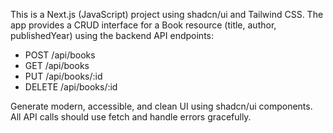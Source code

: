 <!-- Use this file to provide workspace-specific custom instructions to Copilot. For more details, visit https://code.visualstudio.com/docs/copilot/copilot-customization#_use-a-githubcopilotinstructionsmd-file -->

This is a Next.js (JavaScript) project using shadcn/ui and Tailwind CSS. The app provides a CRUD interface for a Book resource (title, author, publishedYear) using the backend API endpoints:
- POST /api/books
- GET /api/books
- PUT /api/books/:id
- DELETE /api/books/:id

Generate modern, accessible, and clean UI using shadcn/ui components. All API calls should use fetch and handle errors gracefully.

